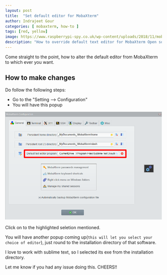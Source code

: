 ```yaml
---
layout: post
title:  "Set default editor for MobaXterm"
author: Indrajeet Gour
categories: [ mobaxterm, how-to ]
tags: [red, yellow]
image: https://www.raspberrypi-spy.co.uk/wp-content/uploads/2018/11/mobaxterm_pi_featured.jpg
description: "How to override default text editor for MobaXterm Open source"
---
```



Come straight to the point, how to alter the default editor from MobaXterm to which ever you want.

## How to make changes
Do follow the following steps:
- Go to the "Setting --> Configuration"
- You will have this popup 

![How to alter default editor](https://github.com/indrajeetgour/indrajeetgour.github.io/blob/master/assets/images/mobaxterm.png)

Click on to the highlighted seletion mentioned.

You will have another popup coming up(`this will let you select your choice of editor`), just round to the installation directory of that software.

I love to work with sublime text, so I selected its exe from the installation directory.

Let me know if you had any issue doing this. CHEERS!! 
